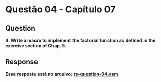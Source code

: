 # Questão 04 - Capítulo 07

## Question

**<p>4. Write a macro to implement the factorial function as defined in the exercise
section of Chap. 5.</p>**

## Response

**Essa resposta está no arquivo: <a href="./rs-question-04.asm">rs-question-04.asm</a></p>**
